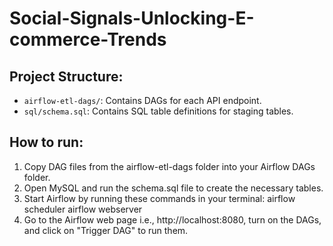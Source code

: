 # Social-Signals-Unlocking-E-commerce-Trends

## Project Structure:

- `airflow-etl-dags/`: Contains DAGs for each API endpoint.
- `sql/schema.sql`: Contains SQL table definitions for staging tables.

## How to run:
1. Copy DAG files from the airflow-etl-dags folder into your Airflow DAGs folder.
2. Open MySQL and run the schema.sql file to create the necessary tables.
3. Start Airflow by running these commands in your terminal:
        airflow scheduler
        airflow webserver
4. Go to the Airflow web page i.e., http://localhost:8080, turn on the DAGs, and click on "Trigger DAG" to run them.

